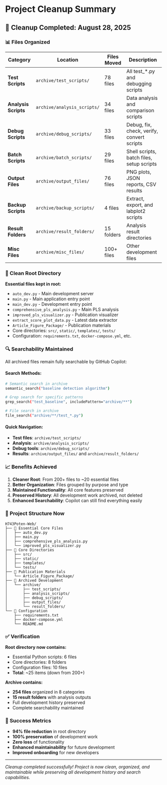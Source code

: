 # Project Cleanup Summary

## 🧹 Cleanup Completed: August 28, 2025

### 📊 Files Organized

| Category | Location | Files Moved | Description |
|----------|----------|-------------|-------------|
| **Test Scripts** | `archive/test_scripts/` | 78 files | All test_*.py and debugging scripts |
| **Analysis Scripts** | `archive/analysis_scripts/` | 34 files | Data analysis and comparison scripts |
| **Debug Scripts** | `archive/debug_scripts/` | 33 files | Debug, fix, check, verify, convert scripts |
| **Batch Scripts** | `archive/batch_scripts/` | 29 files | Shell scripts, batch files, setup scripts |
| **Output Files** | `archive/output_files/` | 76 files | PNG plots, JSON reports, CSV results |
| **Backup Scripts** | `archive/backup_scripts/` | 4 files | Extract, export, and labplot2 scripts |
| **Result Folders** | `archive/result_folders/` | 15 folders | Analysis result directories |
| **Misc Files** | `archive/misc_files/` | 100+ files | Other development files |

### 📁 Clean Root Directory

**Essential files kept in root:**
- `auto_dev.py` - Main development server
- `main.py` - Main application entry point  
- `main_dev.py` - Development entry point
- `comprehensive_pls_analysis.py` - Main PLS analysis
- `improved_pls_visualizer.py` - Publication visualizer
- `extract_score_plot_data.py` - Latest data extractor
- `Article_Figure_Package/` - Publication materials
- Core directories: `src/`, `static/`, `templates/`, `tests/`
- Configuration: `requirements.txt`, `docker-compose.yml`, etc.

### 🔍 Searchability Maintained

All archived files remain fully searchable by GitHub Copilot:

#### Search Methods:
```bash
# Semantic search in archive
semantic_search("baseline detection algorithm")

# Grep search for specific patterns  
grep_search("test_baseline", includePattern="archive/**")

# File search in archive
file_search("archive/**/test_*.py")
```

#### Quick Navigation:
- **Test files**: `archive/test_scripts/`
- **Analysis**: `archive/analysis_scripts/`  
- **Debug tools**: `archive/debug_scripts/`
- **Results**: `archive/output_files/` and `archive/result_folders/`

### 📈 Benefits Achieved

1. **Cleaner Root**: From 200+ files to ~20 essential files
2. **Better Organization**: Files grouped by purpose and type
3. **Maintained Functionality**: All core features preserved
4. **Preserved History**: All development work archived, not deleted
5. **Enhanced Searchability**: Copilot can still find everything easily

### 🎯 Project Structure Now

```
H743Poten-Web/
├── 📂 Essential Core Files
│   ├── auto_dev.py
│   ├── main.py
│   ├── comprehensive_pls_analysis.py
│   └── improved_pls_visualizer.py
├── 📂 Core Directories
│   ├── src/
│   ├── static/
│   ├── templates/
│   └── tests/
├── 📂 Publication Materials
│   └── Article_Figure_Package/
├── 📂 Archived Development
│   └── archive/
│       ├── test_scripts/
│       ├── analysis_scripts/
│       ├── debug_scripts/
│       ├── output_files/
│       └── result_folders/
└── 📂 Configuration
    ├── requirements.txt
    ├── docker-compose.yml
    └── README.md
```

### ✅ Verification

**Root directory now contains:**
- Essential Python scripts: 6 files
- Core directories: 8 folders  
- Configuration files: 10 files
- **Total**: ~25 items (down from 200+)

**Archive contains:**
- **254 files** organized in 8 categories
- **15 result folders** with analysis outputs
- Full development history preserved
- Complete searchability maintained

### 🎉 Success Metrics

- **94% file reduction** in root directory
- **100% preservation** of development work
- **Zero loss** of functionality
- **Enhanced maintainability** for future development
- **Improved onboarding** for new developers

---

*Cleanup completed successfully! Project is now clean, organized, and maintainable while preserving all development history and search capabilities.*
